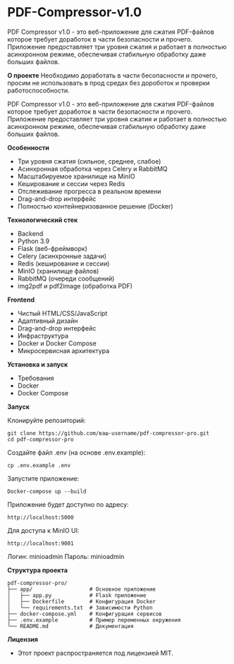 # PDF-Compressor-v1.0 

PDF Compressor v1.0 - это веб-приложение для сжатия PDF-файлов которое требует доработок в части безопасности и прочего. Приложение предоставляет три уровня сжатия и работает в полностью асинхронном режиме, обеспечивая стабильную обработку даже больших файлов.




**О проекте** 
Необходимо доработать в части бесопасности и прочего, просим не использовать в прод средах без дороботок и проверки работоспособности. 

PDF Compressor v1.0 - это веб-приложение для сжатия PDF-файлов которое требует доработок в части безопасности и прочего. Приложение предоставляет три уровня сжатия и работает в полностью асинхронном режиме, обеспечивая стабильную обработку даже больших файлов.


**Особенности** 

- Три уровня сжатия (сильное, среднее, слабое)
- Асинхронная обработка через Celery и RabbitMQ
- Масштабируемое хранилище на MinIO
- Кеширование и сессии через Redis
- Отслеживание прогресса в реальном времени
- Drag-and-drop интерфейс
- Полностью контейнеризованное решение (Docker)

**Технологический стек** 
- Backend
- Python 3.9
- Flask (веб-фреймворк)
- Celery (асинхронные задачи)
- Redis (кеширование и сессии)
- MinIO (хранилище файлов)
- RabbitMQ (очереди сообщений)
- img2pdf и pdf2image (обработка PDF)

**Frontend** 
- Чистый HTML/CSS/JavaScript
- Адаптивный дизайн
- Drag-and-drop интерфейс
- Инфраструктура
- Docker и Docker Compose
- Микросервисная архитектура

**Установка и запуск** 
- Требования
- Docker
- Docker Compose

**Запуск** 

Клонируйте репозиторий:
```
git clone https://github.com/ваш-username/pdf-compressor-pro.git
cd pdf-compressor-pro
```
Cоздайте файл .env (на основе .env.example):
```
cp .env.example .env
```
Запустите приложение:
```
Docker-compose up --build
```
Приложение будет доступно по адресу:
```
http://localhost:5000
```
Для доступа к MinIO UI:
```
http://localhost:9001
```
Логин: minioadmin
Пароль: minioadmin

**Структура проекта**
``````
pdf-compressor-pro/
├── app/                  # Основное приложение
│   ├── app.py            # Flask приложение
│   ├── Dockerfile        # Конфигурация Docker
│   └── requirements.txt  # Зависимости Python
├── docker-compose.yml    # Конфигурация сервисов
├── .env.example          # Пример переменных окружения
└── README.md             # Документация
``````
**Лицензия**
- Этот проект распространяется под лицензией MIT.

  
